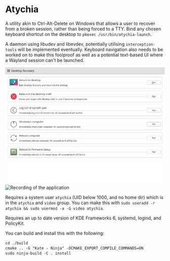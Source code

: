 # Atychia

A utility akin to Ctrl-Alt-Delete on Windows that allows a user to recover from a broken session, rather than being forced to a TTY.
Bind any chosen keyboard shortcut on the desktop to `pkexec /usr/bin/atychia-launch`.

A daemon using libudev and libevdev, potentially utilising `interception-tools` will be implemented eventually.
Keyboard navigation also needs to be worked on to make this foolproof as well as a potential text-based UI where a Wayland session can't be launched.

![Screenshot of the application](screenshot.png)
![Recording of the application](atychia.gif)

Requires a system user `atychia` (UID below 1000, and no home dir) which is in the `atychia` and `video` group.
You can make this with `sudo useradd -r atychia && sudo usermod -a -G video atychia`.

Requires an up to date version of KDE Frameworks 6, systemd, logind, and PolicyKit.

You can build and install this with the following:
```
cd ./build
cmake .. -G "Kate - Ninja" -DCMAKE_EXPORT_COMPILE_COMMANDS=ON
sudo ninja-build -C . install
```
